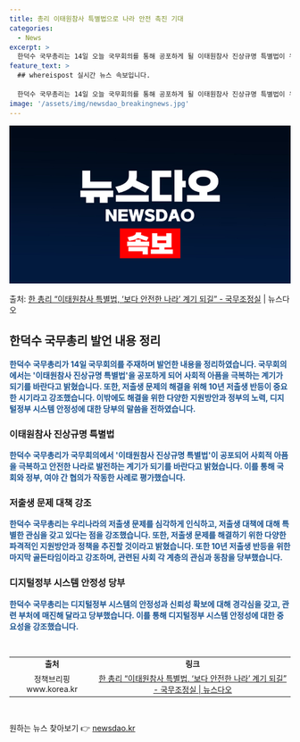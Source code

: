```yaml
---
title: 총리 이태원참사 특별법으로 나라 안전 촉진 기대
categories:
  - News
excerpt: >
  한덕수 국무총리는 14일 오늘 국무회의를 통해 공포하게 될 이태원참사 진상규명 특별법이 우리 사회가 겪은 공…
feature_text: >
  ## whereispost 실시간 뉴스 속보입니다.

  한덕수 국무총리는 14일 오늘 국무회의를 통해 공포하게 될 이태원참사 진상규명 특별법이 우리 사회가 겪은 공…
image: '/assets/img/newsdao_breakingnews.jpg'
---
```


![뉴스다오 속보](/assets/img/newsdao_breakingnews.jpg)

<p>출처: <a href="https://newsdao.kr/3814" rel="dofollow">한 총리 “이태원참사 특별법, ‘보다 안전한 나라’ 계기 되길” - 국무조정실</a> | 뉴스다오</p>

<h2 data-ke-size="size26">한덕수 국무총리 발언 내용 정리</h2>
<p data-ke-size="size16"><b><span style="color: #1a5490;">한덕수 국무총리가 14일 국무회의를 주재하며 발언한 내용을 정리하였습니다. 국무회의에서는 '이태원참사 진상규명 특별법'을 공포하게 되어 사회적 아픔을 극복하는 계기가 되기를 바란다고 밝혔습니다. 또한, 저출생 문제의 해결을 위해 10년 저출생 반등이 중요한 시기라고 강조했습니다. 이밖에도 해결을 위한 다양한 지원방안과 정부의 노력, 디지털정부 시스템 안정성에 대한 당부의 말씀을 전하였습니다.</span></b></p>

<h3 data-ke-size="size24">이태원참사 진상규명 특별법</h3>

<p data-ke-size="size16"><b><span style="color: #1a5490;">한덕수 국무총리가 국무회의에서 '이태원참사 진상규명 특별법'이 공포되어 사회적 아픔을 극복하고 안전한 나라로 발전하는 계기가 되기를 바란다고 밝혔습니다. 이를 통해 국회와 정부, 여야 간 협의가 작동한 사례로 평가했습니다.</span></b></p>

<h3 data-ke-size="size24">저출생 문제 대책 강조</h3>

<p data-ke-size="size16"><b><span style="color: #1a5490;">한덕수 국무총리는 우리나라의 저출생 문제를 심각하게 인식하고, 저출생 대책에 대해 특별한 관심을 갖고 있다는 점을 강조했습니다. 또한, 저출생 문제를 해결하기 위한 다양한 파격적인 지원방안과 정책을 추진할 것이라고 밝혔습니다. 또한 10년 저출생 반등을 위한 마지막 골든타임이라고 강조하며, 관련된 사회 각 계층의 관심과 동참을 당부했습니다.</span></b></p>

<h3 data-ke-size="size24">디지털정부 시스템 안정성 당부</h3>

<p data-ke-size="size16"><b><span style="color: #1a5490;">한덕수 국무총리는 디지털정부 시스템의 안정성과 신뢰성 확보에 대해 경각심을 갖고, 관련 부처에 매진해 달라고 당부했습니다. 이를 통해 디지털정부 시스템 안정성에 대한 중요성을 강조했습니다.</span></b></p>

<p data-ke-size="size16">&nbsp;</p>
<table>
	<tbody>
		<tr>
			<td style="text-align: center; height: 17px;"><b>출처</b></td>
			<td style="text-align: center; height: 17px;"><b>링크</b></td>
		</tr>
		<tr>
			<td style="text-align: center; height: 17px;">정책브리핑 www.korea.kr</td>
			<td style="text-align: center; height: 17px;"><a href="https://newsdao.kr/3814">한 총리 “이태원참사 특별법, ‘보다 안전한 나라’ 계기 되길” - 국무조정실 | 뉴스다오</a></td>
		</tr>
	</tbody>
</table>
<p data-ke-size="size16">&nbsp;</p> 

원하는 뉴스 찾아보기 👉 <a href="https://newsdao.kr" rel="dofollow">newsdao.kr</a>


